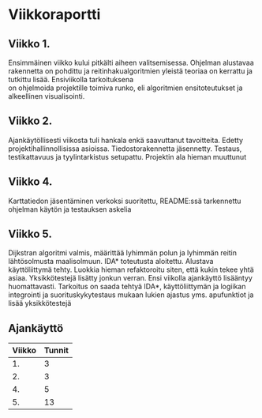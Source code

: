 # Viikkoraportti 

## Viikko 1. 

Ensimmäinen viikko kului pitkälti aiheen valitsemisessa. Ohjelman alustavaa rakennetta on pohdittu 
ja reitinhakualgoritmien yleistä teoriaa on kerrattu ja tutkittu lisää. Ensiviikolla tarkoituksena  
on ohjelmoida projektille toimiva runko, eli algoritmien ensitoteutukset ja alkeellinen visualisointi.

## Viikko 2.

Ajankäytöllisesti viikosta tuli hankala enkä saavuttanut tavoitteita. Edetty projektihallinnollisissa asioissa. 
Tiedostorakennetta jäsennetty. Testaus, testikattavuus ja tyylintarkistus setupattu. Projektin ala hieman muuttunut

## Viikko 4.

Karttatiedon jäsentäminen verkoksi suoritettu, README:ssä tarkennettu ohjelman käytön ja testauksen askelia

## Viikko 5.

Dijkstran algoritmi valmis, määrittää lyhimmän polun ja lyhimmän reitin lähtösolmusta maalisolmuun. IDA* toteutusta aloitettu. Alustava käyttöliittymä tehty.
Luokkia hieman refaktoroitu siten, että kukin tekee yhtä asiaa. Yksikkötestejä lisätty jonkun verran. 
Ensi viikolla ajankäyttö lisääntyy huomattavasti. Tarkoitus on saada tehtyä IDA*, käyttöliittymän ja logiikan integrointi ja suorituskykytestaus mukaan lukien 
ajastus yms. apufunktiot ja lisää yksikkötestejä

## Ajankäyttö

| Viikko | Tunnit |
|--- | --- |
| 1. | 3 |
| 2. | 3 |
| 4. | 5 |
| 5. | 13 |
